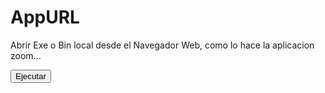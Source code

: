 # AppURL
Abrir Exe o Bin local desde el Navegador Web, como lo hace la aplicacion zoom...

<input type="button" onclick="window.location.assign('appurl://argumentos')" value="Ejecutar">
